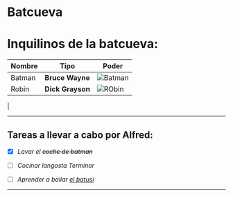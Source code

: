 # Batcueva
# Inquilinos de la batcueva: 

|**Nombre** |**Tipo** |**Poder**| 
|-------------------|-------------------|--------| 
|Batman |**Bruce Wayne** |![Batman](https://mural.uv.es/franpevi/batman.jpg)| 
|Robin |**Dick Grayson** |![RObin](https://mural.uv.es/franpevi/robin.jpg) | 
|
***
## Tareas a llevar a cabo por Alfred:
- [x] *Lavar el ~~coche de batman~~*

- [ ] *Cocinar langosta Terminor*

- [ ] *Aprender a bailar [el batusi](https://youtu.be/wnoBD1OPUX4)* 
***
